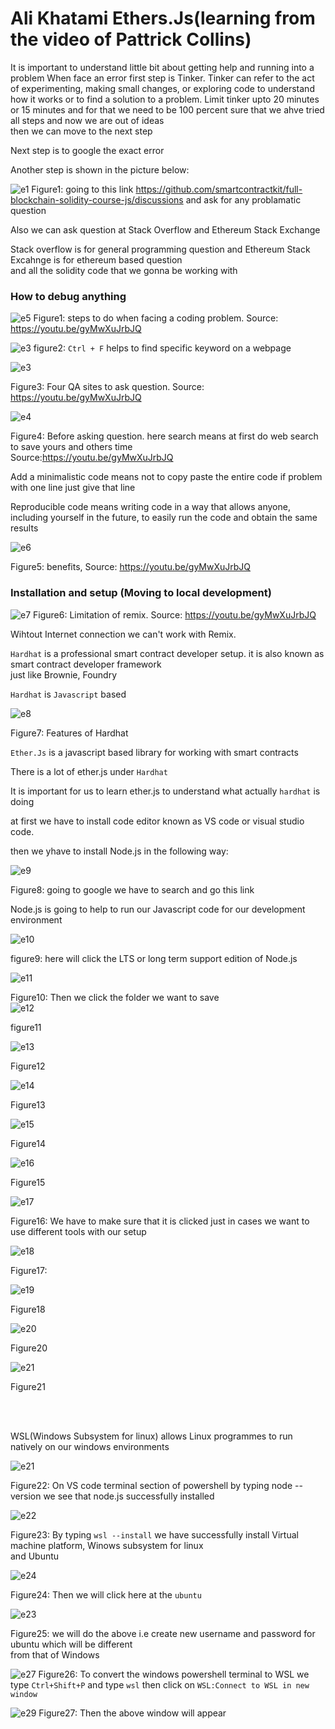 
# Ali Khatami Ethers.Js(learning from the video of Pattrick Collins)
It is important to understand little bit about getting help and running into a problem
When face an error first step is Tinker.
Tinker can refer to the act of experimenting, making small changes, or exploring code to understand how it works or to find a solution to a problem.
Limit tinker upto 20 minutes or 15 minutes and for that we need to be 100 percent sure that we ahve tried all steps and now we are out of ideas<br>
then we can move to the next step <br>

Next step is to google the exact error<br>

Another step is shown in the picture below:

![e1](https://github.com/C191068/Ali_Khatami_Ether.Js1/assets/89090776/57d7e092-32af-4c4e-9815-022aced7b883)
Figure1: going to this link https://github.com/smartcontractkit/full-blockchain-solidity-course-js/discussions
and ask for any problamatic question

Also we can ask question at Stack Overflow and Ethereum Stack Exchange<br>

Stack overflow is for general programming question and Ethereum Stack Excahnge is for ethereum based question <br>
and all the solidity code that we gonna be working with<br>

### How to debug anything

![e5](https://github.com/C191068/Ali_Khatami_Ether.Js1/assets/89090776/3985ced3-d905-48b6-b438-0522c8f1eb3c)
Figure1: steps to do when facing a coding problem. Source: https://youtu.be/gyMwXuJrbJQ 


![e3](https://github.com/C191068/Ali_Khatami_Ether.Js1/assets/89090776/8396e79d-cd86-4e15-9774-9cef8346f4e5)
figure2: ```Ctrl + F``` helps to find specific keyword on a webpage 



![e3](https://github.com/C191068/Ali_Khatami_Ether.Js1/assets/89090776/c651c708-8cc0-4522-8cb5-3de105e64f5b)

Figure3: Four QA sites to ask question. Source: https://youtu.be/gyMwXuJrbJQ

![e4](https://github.com/C191068/Ali_Khatami_Ether.Js1/assets/89090776/9b41c06d-3ef6-4831-b024-9e867926b876)

Figure4: Before asking question. here search means at first do web search to save yours and others time <br>
Source:https://youtu.be/gyMwXuJrbJQ

Add a minimalistic code means not to copy paste the entire code if problem with one line just give that line 

Reproducible code means writing code in a way that allows anyone, including yourself in the future, to easily run the code and obtain the same results

![e6](https://github.com/C191068/Ali_Khatami_Ether.Js1/assets/89090776/398f0d64-01d6-438e-a67d-cf8e11817641)

Figure5: benefits, Source: https://youtu.be/gyMwXuJrbJQ


### Installation and setup (Moving to local development)

![e7](https://github.com/C191068/Ali_Khatami_Ether.Js1/assets/89090776/ac44faf2-e405-45e6-97ec-321e657beb1b)
Figure6: Limitation of remix. Source: https://youtu.be/gyMwXuJrbJQ

Wihtout Internet connection we can't work with Remix.

```Hardhat``` is a professional smart contract developer setup. it is also known as smart contract developer framework <br>
just like Brownie, Foundry <br>

```Hardhat``` is ```Javascript``` based <br>

![e8](https://github.com/C191068/Ali_Khatami_Ether.Js1/assets/89090776/d9989b7f-32ff-4886-9409-4097661c8be9)

Figure7: Features of Hardhat <br>

```Ether.Js``` is a javascript based library for working with smart contracts <br>

There is a lot of ether.js under ```Hardhat``` <br>

It is important for us to learn ether.js to understand what actually ```hardhat``` is doing <br>

at first we have to install code editor known as VS code or visual studio code. <br>

then we yhave to install Node.js in the following way:

![e9](https://github.com/C191068/Ali_Khatami_Ether.Js1/assets/89090776/de8b2b6e-0183-4d23-b2d0-65b5ac2e811b)

Figure8: going to google we have to search and go this link <br>

Node.js is going to help to run our Javascript code for our development environment <br>

![e10](https://github.com/C191068/Ali_Khatami_Ether.Js1/assets/89090776/3fcce703-72d1-4b05-aa68-97f8c9eb80a4)

figure9: here will click the LTS or long term support edition of Node.js <br>

![e11](https://github.com/C191068/Ali_Khatami_Ether.Js1/assets/89090776/934227ea-84e1-41ac-9573-c05db15766af)

Figure10: Then we click the folder we want to save <br>
![e12](https://github.com/C191068/Ali_Khatami_Ether.Js1/assets/89090776/acb072aa-d4d4-4ccc-bc9f-906d93a0e113)

figure11

![e13](https://github.com/C191068/Ali_Khatami_Ether.Js1/assets/89090776/5a2a3b4f-e713-4ec2-83a8-25f02857c918)

Figure12

![e14](https://github.com/C191068/Ali_Khatami_Ether.Js1/assets/89090776/5bf8f8a7-7fb3-40f0-9539-45c33b944c59)

Figure13

![e15](https://github.com/C191068/Ali_Khatami_Ether.Js1/assets/89090776/c5628af4-7bcf-4cc4-beab-b458b2dc0566)

Figure14


![e16](https://github.com/C191068/Ali_Khatami_Ether.Js1/assets/89090776/59b9b10a-47ec-4df5-a768-fd0c2207b19b)

Figure15

![e17](https://github.com/C191068/Ali_Khatami_Ether.Js1/assets/89090776/959310aa-3f95-44a3-9600-3a6ba2e2214a)

Figure16: We have to make sure that it is clicked just in cases we want to use different tools with our setup<br>

![e18](https://github.com/C191068/Ali_Khatami_Ether.Js1/assets/89090776/795b95e7-5110-45ef-82e2-6d82da4d3453)

Figure17:

![e19](https://github.com/C191068/Ali_Khatami_Ether.Js1/assets/89090776/30b8472d-b319-4542-89fd-d479af4c39f3)

Figure18

![e20](https://github.com/C191068/Ali_Khatami_Ether.Js1/assets/89090776/52448cfc-d761-4354-b057-fe6c58c161a2)

Figure20

![e21](https://github.com/C191068/Ali_Khatami_Ether.Js1/assets/89090776/ffb39750-e19f-4bd7-aed9-2cb7384d2aa3)

Figure21 <br>


<br><br>




WSL(Windows Subsystem for linux) allows Linux programmes to run natively on our windows environments <br>


![e21](https://github.com/C191068/Ali_Khatami_Ether.Js1/assets/89090776/dbbb9c94-d4dd-42d4-ad77-bd6ea9b2a175)

Figure22: On VS code terminal section of powershell by typing node --version we see that node.js successfully installed<br>

![e22](https://github.com/C191068/Ali_Khatami_Ether.Js1/assets/89090776/41cae871-5644-4a75-bc65-86cedbdbba27)

Figure23: By typing ```wsl --install``` we have successfully install Virtual machine platform, Winows subsystem for linux<br>
and Ubuntu<br>


![e24](https://github.com/C191068/Ali_Khatami_Ether.Js1/assets/89090776/9f0e121d-dad4-4fa2-80b5-a24d94c471e4)

Figure24: Then we will click here at the ```ubuntu```

![e23](https://github.com/C191068/Ali_Khatami_Ether.Js1/assets/89090776/8382d4ff-8a36-4241-9d6b-b93d5feed6fa)

Figure25: we will do the above i.e create new username and password for ubuntu which will be different <br>
from that of Windows<br>

![e27](https://github.com/C191068/Ali_Khatami_Ether.Js1/assets/89090776/22615787-58c8-4456-bebc-4ca8ead86b83)
Figure26: To convert the windows powershell terminal to WSL we type ```Ctrl+Shift+P``` and type ```wsl```
then click on ```WSL:Connect to WSL in new window```

![e29](https://github.com/C191068/Ali_Khatami_Ether.Js1/assets/89090776/9d66a4be-b4ea-41cd-943c-3db411efac54)
Figure27: Then the above window will appear <br>



















